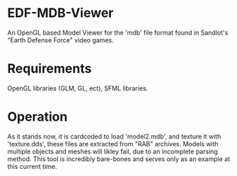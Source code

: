 # EDF-MDB-Viewer
An OpenGL based Model Viewer for the 'mdb' file format found in Sandlot's "Earth Defense Force" video games.

# Requirements
OpenGL libraries (GLM, GL, ect), SFML libraries.

# Operation
As it stands now, it is cardcoded to load 'model2.mdb', and texture it with 'texture.dds', these files are extracted from "RAB" archives. Models with multiple objects and meshes will likley fail, due to an incomplete parsing method. This tool is incredibly bare-bones and serves only as an example at this current time.

